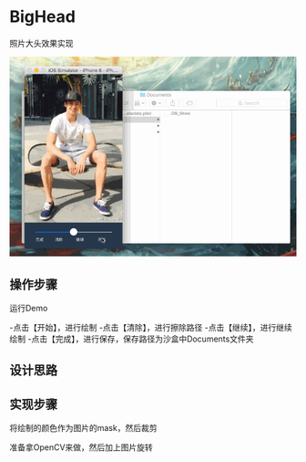 # BigHead

照片大头效果实现

![](./IMAGES/result.gif)

## 操作步骤

运行Demo

-点击【开始】，进行绘制
-点击【清除】，进行擦除路径
-点击【继续】，进行继续绘制
-点击【完成】，进行保存，保存路径为沙盒中Documents文件夹

## 设计思路

## 实现步骤

将绘制的颜色作为图片的mask，然后裁剪

准备拿OpenCV来做，然后加上图片旋转
